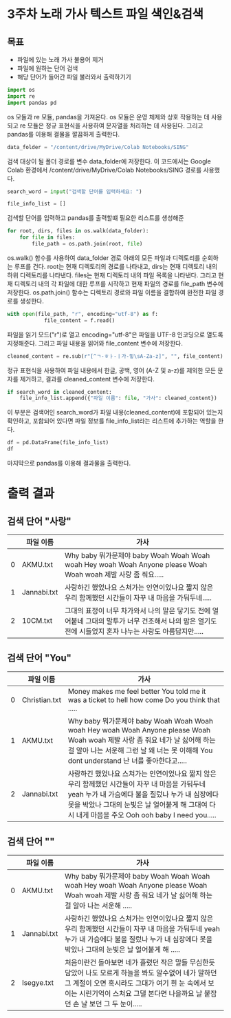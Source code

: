 # 3주차 노래 가사 텍스트 파일 색인&검색
## 목표
- 파일에 있는 노래 가사 불용어 제거
- 파일에 원하는 단어 검색
- 해당 단어가 들어간 파일 불러와서 출력하기기

```python
import os
import re
import pandas pd
```
os 모듈과 re 모듈, pandas을 가져온다. os 모듈은 운영 체제와 상호 작용하는 데 사용되고 re 모듈은 정규 표현식을 사용하여 문자열을 처리하는 데 사용된다. 그리고 pandas를 이용해 결물을 깔끔하게 출력한다.

```python
data_folder = "/content/drive/MyDrive/Colab Notebooks/SING"
```
검색 대상이 될 폴더 경로를 변수 data_folder에 저장한다. 이 코드에서는 Google Colab 환경에서 /content/drive/MyDrive/Colab Notebooks/SING 경로를 사용했다.

```python
search_word = input("검색할 단어를 입력하세요: ")

file_info_list = []
```
검색할 단어를 입력하고 pandas를 출력할떄 필요한 리스트를 생성해준

```python
for root, dirs, files in os.walk(data_folder):
    for file in files:
        file_path = os.path.join(root, file)
```
os.walk() 함수를 사용하여 data_folder 경로 아래의 모든 파일과 디렉토리를 순회하는 루프를 건다. root는 현재 디렉토리의 경로를 나타내고, dirs는 현재 디렉토리 내의 하위 디렉토리를 나타낸다. files는 현재 디렉토리 내의 파일 목록을 나타낸다. 그리고 현재 디렉토리 내의 각 파일에 대한 루프를 시작하고 현재 파일의 경로를 file_path 변수에 저장한다. os.path.join() 함수는 디렉토리 경로와 파일 이름을 결합하여 완전한 파일 경로를 생성한다.

```python
with open(file_path, "r", encoding="utf-8") as f:
            file_content = f.read()
```
파일을 읽기 모드("r")로 열고 encoding="utf-8"은 파일을 UTF-8 인코딩으로 열도록 지정해준다. 그리고 파일 내용을 읽어와 file_content 변수에 저장한다.

```python
cleaned_content = re.sub(r"[^ㄱ-ㅎㅏ-ㅣ가-힣\sA-Za-z]", "", file_content)
```
정규 표현식을 사용하여 파일 내용에서 한글, 공백, 영어 (A-Z 및 a-z)를 제외한 모든 문자를 제거하고, 결과를 cleaned_content 변수에 저장한다.


```python
if search_word in cleaned_content:
    file_info_list.append({"파일 이름": file, "가사": cleaned_content})
```
이 부분은 검색어인 search_word가 파일 내용(cleaned_content)에 포함되어 있는지 확인하고, 포함되어 있다면 파일 정보를 file_info_list라는 리스트에 추가하는 역할을 한다.

```python
df = pd.DataFrame(file_info_list)
df
```
마지막으로 pandas를 이용해 결과물을 출력한다.


# 출력 결과
## 검색 단어 "사랑"

|    | 파일 이름 | 가사 |
|-------|--------|---------|
| 0 | AKMU.txt | Why baby 뭐가문제야 baby Woah Woah Woah woah Hey woah Woah Anyone please Woah Woah woah 제발 사랑 좀 줘요..... |
| 1 | Jannabi.txt | 사랑하긴 했었나요 스쳐가는 인연이었나요 짧지 않은 우리 함께했던 시간들이 자꾸 내 마음을 가둬두네..... |
| 2 | 10CM.txt |그대의 표정이 너무 차가와서 나의 말은 닿기도 전에 얼어붙네 그대의 말투가 너무 건조해서 나의 맘은 열기도 전에 시들었지 혼자 나누는 사랑도 아름답지만..... |

## 검색 단어 "You"

|    | 파일 이름 | 가사 |
|-------|--------|---------|
| 0 | Christian.txt | Money makes me feel better You told me it was a ticket to hell how come Do you think that .....|
| 1 | AKMU.txt | Why baby 뭐가문제야 baby Woah Woah Woah woah Hey woah Woah Anyone please Woah Woah woah 제발 사랑 좀 줘요 네가 날 싫어해 하는 걸 알아 나는 서운해 그런 날 왜 너는 못 이해해 You dont understand 난 너를 좋아한다고..... |
| 2 | Jannabi.txt |사랑하긴 했었나요 스쳐가는 인연이었나요 짧지 않은 우리 함께했던 시간들이 자꾸 내 마음을 가둬두네 yeah 누가 내 가슴에다 불을 질렀나 누가 내 심장에다 못을 박았나 그대의 눈빛은 날 얼어붙게 해 그대여 다시 내게 마음을 주오 Ooh ooh baby I need you..... |


## 검색 단어 ""

|    | 파일 이름 | 가사 |
|-------|--------|---------|
| 0 | AKMU.txt | Why baby 뭐가문제야 baby Woah Woah Woah woah Hey woah Woah Anyone please Woah Woah woah 제발 사랑 좀 줘요 네가 날 싫어해 하는 걸 알아 나는 서운해 .....|
| 1 | Jannabi.txt | 사랑하긴 했었나요 스쳐가는 인연이었나요 짧지 않은 우리 함께했던 시간들이 자꾸 내 마음을 가둬두네 yeah 누가 내 가슴에다 불을 질렀나 누가 내 심장에다 못을 박았나 그대의 눈빛은 날 얼어붙게 해 ..... |
| 2 | Isegye.txt |처음이란건 돌아보면 네가 흘렸던 작은 말들 무심한듯 담았어 나도 모르게 하늘을 봐도 알수없어 네가 말하던 그 계절이 오면 혹시라도 그대가 여기 흰 눈 속에서 보이는 시린기억이 스쳐요 그댈 본다면 나을까요 날 붙잡던 손 날 보던 그 두 눈이..... |
